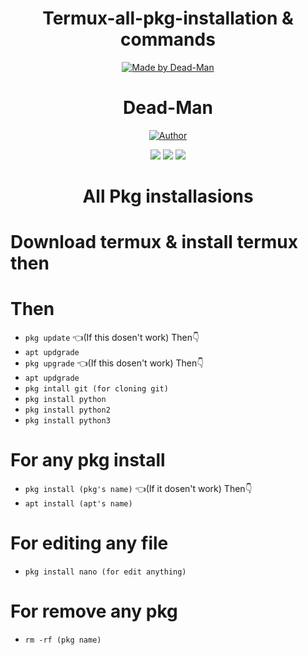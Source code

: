 <h1 align="center">Termux-all-pkg-installation & commands</h1><p align="center">
<p align="center">
<a href="#"><img title="Made by Dead-Man" src="https://img.shields.io/badge/MADE%20in-Bangladesh-green?colorA=%23ff0000&colorB=%23017e40&style=for-the-badge"></a>
</p>
<h1 align="center">Dead-Man</h1><p align="center">
<p align="center"><a href="https://github.com/Deadman247"><img title="Author" src="https://img.shields.io/badge/Author-Dead--Man-red.svg?style=for-the-badge&logo=github"></a>
<p align="center">

  <img src="https://img.shields.io/github/stars/Deadman247/Termux-all-pkg-installation?style=for-the-badge">
  <img src="https://img.shields.io/github/issues/Deadman247/Termux-all-pkg-installation?color=red&style=for-the-badge">
  <img src="https://img.shields.io/github/forks/Deadman/Termux-all-pkg-installation?color=teal&style=for-the-badge">
</p>
<h1 align="center">All Pkg installasions</h1><p align="center">

# Download termux & install termux then

# Then
- `pkg update` 
👈(If this dosen't work) Then👇
- `apt updgrade`
- `pkg upgrade`
👈(If this dosen't work) Then👇
- `apt updgrade`
- `pkg intall git (for cloning git)`
- `pkg install python`
- `pkg install python2`
- `pkg install python3`

# For any pkg install
- `pkg install (pkg's name)`
👈(If it dosen't work) Then👇
- `apt install (apt's name)`

# For editing any file 
- `pkg install nano (for edit anything)`

# For remove any pkg
- `rm -rf (pkg name)`
